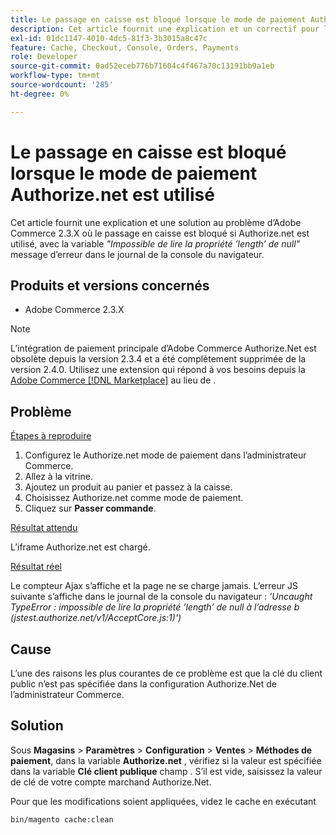 ```yaml
---
title: Le passage en caisse est bloqué lorsque le mode de paiement Authorize.net est utilisé
description: Cet article fournit une explication et un correctif pour le problème d’Adobe Commerce 2.3.X où le passage en caisse est bloqué si Authorize.net est utilisé, avec le message d’erreur *'Cannot read property 'length' of null'* dans le journal de la console du navigateur.
exl-id: 01dc1147-4010-4dc5-81f3-3b3015a8c47c
feature: Cache, Checkout, Console, Orders, Payments
role: Developer
source-git-commit: 0ad52eceb776b71604c4f467a70c13191bb9a1eb
workflow-type: tm+mt
source-wordcount: '285'
ht-degree: 0%

---
```


# Le passage en caisse est bloqué lorsque le mode de paiement Authorize.net est utilisé

Cet article fournit une explication et une solution au problème d’Adobe Commerce 2.3.X où le passage en caisse est bloqué si Authorize.net est utilisé, avec la variable *&quot;Impossible de lire la propriété ’length’ de null&quot;* message d’erreur dans le journal de la console du navigateur.

## Produits et versions concernés

* Adobe Commerce 2.3.X

>[!NOTE]
>
>L’intégration de paiement principale d’Adobe Commerce Authorize.Net est obsolète depuis la version 2.3.4 et a été complètement supprimée de la version 2.4.0. Utilisez une extension qui répond à vos besoins depuis la [Adobe Commerce [!DNL Marketplace]](https://commercemarketplace.adobe.com/) au lieu de .

## Problème

<u>Étapes à reproduire</u>

1. Configurez le Authorize.net mode de paiement dans l’administrateur Commerce.
1. Allez à la vitrine.
1. Ajoutez un produit au panier et passez à la caisse.
1. Choisissez Authorize.net comme mode de paiement.
1. Cliquez sur **Passer commande**.

<u>Résultat attendu</u>

L’iframe Authorize.net est chargé.

<u>Résultat réel</u>

Le compteur Ajax s’affiche et la page ne se charge jamais. L’erreur JS suivante s’affiche dans le journal de la console du navigateur : *&#39;Uncaught TypeError : impossible de lire la propriété ’length’ de null à l’adresse b (jstest.authorize.net/v1/AcceptCore.js:1)&#39;)*

## Cause

L’une des raisons les plus courantes de ce problème est que la clé du client public n’est pas spécifiée dans la configuration Authorize.Net de l’administrateur Commerce.

## Solution

Sous **Magasins** > **Paramètres** > **Configuration** > **Ventes** > **Méthodes de paiement**, dans la variable **Authorize.net** , vérifiez si la valeur est spécifiée dans la variable **Clé client publique** champ . S’il est vide, saisissez la valeur de clé de votre compte marchand Authorize.Net.

Pour que les modifications soient appliquées, videz le cache en exécutant

```bash
bin/magento cache:clean
```
